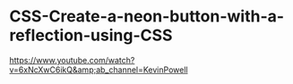 # CSS-Create-a-neon-button-with-a-reflection-using-CSS
https://www.youtube.com/watch?v=6xNcXwC6ikQ&amp;ab_channel=KevinPowell
